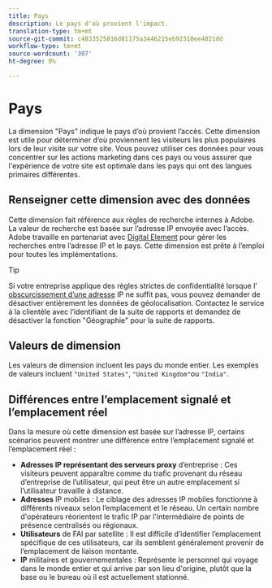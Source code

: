```yaml
---
title: Pays
description: Le pays d'où provient l'impact.
translation-type: tm+mt
source-git-commit: c4833525816d81175a3446215eb92310ee4021dd
workflow-type: tm+mt
source-wordcount: '307'
ht-degree: 0%

---
```



# Pays

La dimension &quot;Pays&quot; indique le pays d’où provient l’accès. Cette dimension est utile pour déterminer d’où proviennent les visiteurs les plus populaires lors de leur visite sur votre site. Vous pouvez utiliser ces données pour vous concentrer sur les actions marketing dans ces pays ou vous assurer que l&#39;expérience de votre site est optimale dans les pays qui ont des langues primaires différentes.

## Renseigner cette dimension avec des données

Cette dimension fait référence aux règles de recherche internes à Adobe. La valeur de recherche est basée sur l’adresse IP envoyée avec l’accès. Adobe travaille en partenariat avec [Digital Element](https://www.digitalelement.com/) pour gérer les recherches entre l’adresse IP et le pays. Cette dimension est prête à l’emploi pour toutes les implémentations.

>[!TIP]
>
>Si votre entreprise applique des règles strictes de confidentialité lorsque l’ [obscurcissement d’une adresse](/help/admin/admin/general-acct-settings-admin.md) IP ne suffit pas, vous pouvez demander de désactiver entièrement les données de géolocalisation. Contactez le service à la clientèle avec l’identifiant de la suite de rapports et demandez de désactiver la fonction &quot;Géographie&quot; pour la suite de rapports.

## Valeurs de dimension

Les valeurs de dimension incluent les pays du monde entier. Les exemples de valeurs incluent `"United States"`, `"United Kingdom"`ou `"India"`.

## Différences entre l’emplacement signalé et l’emplacement réel

Dans la mesure où cette dimension est basée sur l’adresse IP, certains scénarios peuvent montrer une différence entre l’emplacement signalé et l’emplacement réel :

* **Adresses IP représentant des serveurs proxy** d’entreprise : Ces visiteurs peuvent apparaître comme du trafic provenant du réseau d’entreprise de l’utilisateur, qui peut être un autre emplacement si l’utilisateur travaille à distance.
* **Adresses** IP mobiles : Le ciblage des adresses IP mobiles fonctionne à différents niveaux selon l’emplacement et le réseau. Un certain nombre d&#39;opérateurs réorientent le trafic IP par l&#39;intermédiaire de points de présence centralisés ou régionaux.
* **Utilisateurs** de FAI par satellite : Il est difficile d’identifier l’emplacement spécifique de ces utilisateurs, car ils semblent généralement provenir de l’emplacement de liaison montante.
* **IP** militaires et gouvernementales : Représente le personnel qui voyage dans le monde entier et qui arrive par son lieu d&#39;origine, plutôt que la base ou le bureau où il est actuellement stationné.
